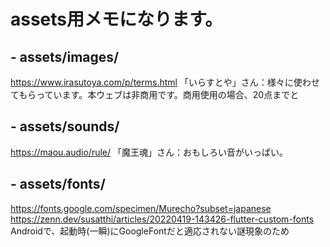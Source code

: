 # assets用メモになります。

## - assets/images/
https://www.irasutoya.com/p/terms.html
「いらすとや」さん：様々に使わせてもらっています。本ウェブは非商用です。商用使用の場合、20点までと

## - assets/sounds/
https://maou.audio/rule/
「魔王魂」さん：おもしろい音がいっぱい。

## - assets/fonts/
https://fonts.google.com/specimen/Murecho?subset=japanese
https://zenn.dev/susatthi/articles/20220419-143426-flutter-custom-fonts
Androidで、起動時(一瞬)にGoogleFontだと適応されない謎現象のため
